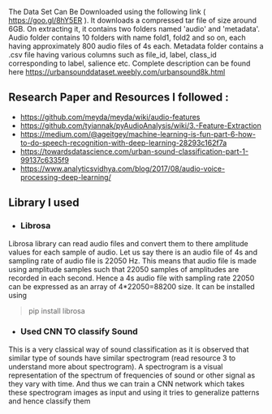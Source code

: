 The Data Set Can Be Downloaded using the following link ( https://goo.gl/8hY5ER ). It downloads a compressed tar file of size around 6GB.
On extracting it, it contains two folders named 'audio' and 'metadata'.
Audio folder contains 10 folders with name fold1, fold2 and so on, each having approximately 800 audio files of 4s each.
Metadata folder contains a .csv file having various columns such as file_id, label, class_id corresponding to label, salience etc.
Complete description can be found here https://urbansounddataset.weebly.com/urbansound8k.html
## Research Paper and Resources I followed :
- https://github.com/meyda/meyda/wiki/audio-features
- https://github.com/tyiannak/pyAudioAnalysis/wiki/3.-Feature-Extraction
- https://medium.com/@ageitgey/machine-learning-is-fun-part-6-how-to-do-speech-recognition-with-deep-learning-28293c162f7a
- https://towardsdatascience.com/urban-sound-classification-part-1-99137c6335f9
- https://www.analyticsvidhya.com/blog/2017/08/audio-voice-processing-deep-learning/
## Library I used
- ### Librosa
Librosa library can read audio files and convert them to there amplitude values for each sample of audio. Let us say there is an audio file of 4s and sampling rate of audio file is 22050 Hz. This means that audio file is made using amplitude samples such that 22050 samples of amplitudes are recorded in each second. Hence a 4s audio file with sampling rate 22050 can be expressed as an array of 4*22050=88200 size. It can be installed using
 > pip install librosa
- ### Used CNN TO classify Sound
This is a very classical way of sound classification as it is observed that similar type of sounds have similar spectrogram (read resource 3 to understand more about spectrogram). A spectrogram is a visual representation of the spectrum of frequencies of sound or other signal as they vary with time. And thus we can train a CNN network which takes these spectrogram images as input and using it tries to generalize patterns and hence classify them
